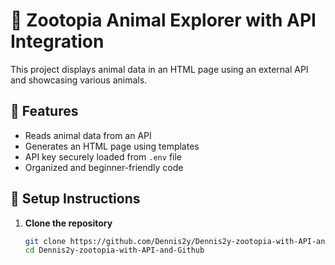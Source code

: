 # 🦊 Zootopia Animal Explorer with API Integration

This project displays animal data in an HTML page using an external API and showcasing various animals.



## 🔧 Features

- Reads animal data from an API
- Generates an HTML page using templates
- API key securely loaded from `.env` file
- Organized and beginner-friendly code

## 🚀 Setup Instructions

1. **Clone the repository**
   ```bash
   git clone https://github.com/Dennis2y/Dennis2y-zootopia-with-API-and-Github.git
   cd Dennis2y-zootopia-with-API-and-Github
